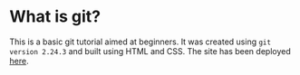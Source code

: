 # What is git?
This is a basic git tutorial aimed at beginners. It was created using `git version 2.24.3` and built using HTML and CSS. The site has been deployed [here](https://apainintheneck.github.io/git-tutorial/).
